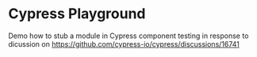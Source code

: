 # Cypress Playground

Demo how to stub a module in Cypress component testing in response to dicussion on https://github.com/cypress-io/cypress/discussions/16741
